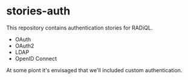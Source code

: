 # stories-auth
This repository contains authentication stories for RADiQL.

- OAuth
- OAuth2
- LDAP
- OpenID Connect

At some piont it's envisaged that we'll included custom authentication.



